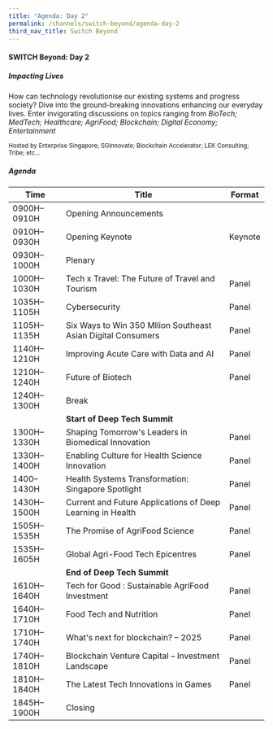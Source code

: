 ```yaml
---
title: "Agenda: Day 2"
permalink: /channels/switch-beyond/agenda-day-2
third_nav_title: Switch Beyond
---
```

#### SWITCH Beyond: Day 2
##### Impacting Lives

How can technology revolutionise our existing systems and progress society? Dive into the ground-breaking innovations enhancing our everyday lives. Enter invigorating discussions on topics ranging from *BioTech; MedTech; Healthcare; AgriFood; Blockchain; Digital Economy; Entertainment*

<sub>Hosted by Enterprise Singapore; SGInnovate; Blockchain Accelerator; LEK Consulting; Tribe; etc...</sub>

##### Agenda

| Time | Title | Format |
| -------- | -------- | -------- |
| 0900H–0910H     | Opening Announcements    |      |
| 0910H–0930H     | Opening Keynote    | Keynote     |
| 0930H–1000H     | Plenary    |      |
| 1000H–1030H     | Tech x Travel: The Future of Travel and Tourism     | Panel     |
| 1035H–1105H     | Cybersecurity    | Panel    |
| 1105H–1135H     | Six Ways to Win 350 MIlion Southeast Asian Digital Consumers     | Panel   |
| 1140H–1210H     | Improving Acute Care with Data and AI       | Panel     |
| 1210H–1240H     | Future of Biotech      | Panel     |
| 1240H–1300H     | Break     |     |
|      | **Start of Deep Tech Summit**     |      |
| 1300H–1330H     | Shaping Tomorrow's Leaders in Biomedical Innovation     | Panel     |
| 1330H–1400H     | Enabling Culture for Health Science Innovation     | Panel     |
| 1400–1430H     | Health Systems Transformation: Singapore Spotlight     | Panel     |
| 1430H–1500H     | Current and Future Applications of Deep Learning in Health     | Panel     |
| 1505H–1535H     | The Promise of AgriFood Science     | Panel    |
| 1535H–1605H     | Global Agri-Food Tech Epicentres     | Panel     |
|      | **End of Deep Tech Summit**     |      |
| 1610H–1640H     | Tech for Good : Sustainable AgriFood Investment     | Panel    |
| 1640H–1710H     | Food Tech and Nutrition    | Panel     |
| 1710H–1740H     | What's next for blockchain? – 2025    | Panel     |
| 1740H–1810H     | Blockchain Venture Capital – Investment Landscape     | Panel     |
| 1810H–1840H     | The Latest Tech Innovations in Games     | Panel   |
| 1845H–1900H     | Closing     |    |